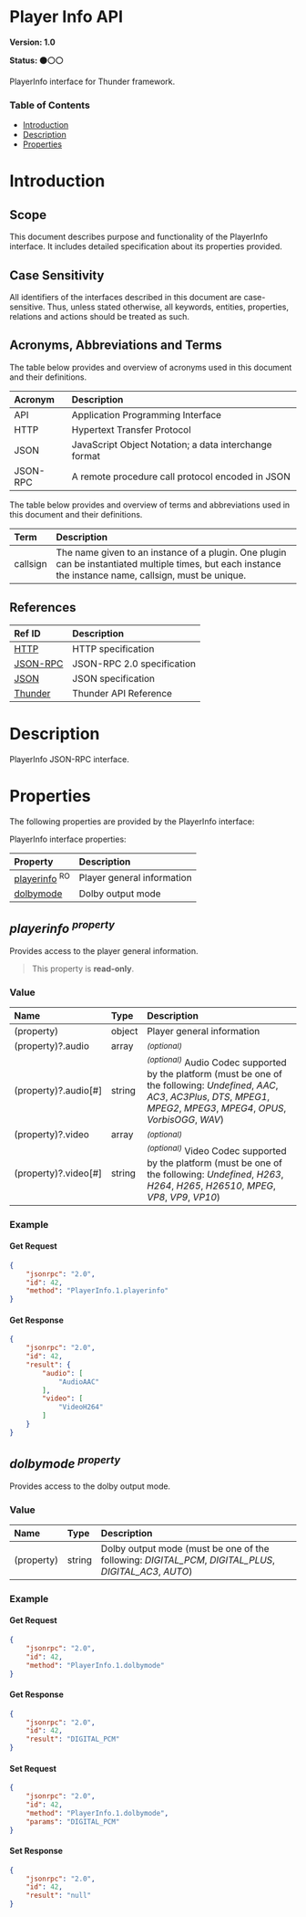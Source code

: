 <!-- Generated automatically, DO NOT EDIT! -->
<a name="head.Player_Info_API"></a>
# Player Info API

**Version: 1.0**

**Status: :black_circle::white_circle::white_circle:**

PlayerInfo interface for Thunder framework.

### Table of Contents

- [Introduction](#head.Introduction)
- [Description](#head.Description)
- [Properties](#head.Properties)

<a name="head.Introduction"></a>
# Introduction

<a name="head.Scope"></a>
## Scope

This document describes purpose and functionality of the PlayerInfo interface. It includes detailed specification about its properties provided.

<a name="head.Case_Sensitivity"></a>
## Case Sensitivity

All identifiers of the interfaces described in this document are case-sensitive. Thus, unless stated otherwise, all keywords, entities, properties, relations and actions should be treated as such.

<a name="head.Acronyms,_Abbreviations_and_Terms"></a>
## Acronyms, Abbreviations and Terms

The table below provides and overview of acronyms used in this document and their definitions.

| Acronym | Description |
| :-------- | :-------- |
| <a name="acronym.API">API</a> | Application Programming Interface |
| <a name="acronym.HTTP">HTTP</a> | Hypertext Transfer Protocol |
| <a name="acronym.JSON">JSON</a> | JavaScript Object Notation; a data interchange format |
| <a name="acronym.JSON-RPC">JSON-RPC</a> | A remote procedure call protocol encoded in JSON |

The table below provides and overview of terms and abbreviations used in this document and their definitions.

| Term | Description |
| :-------- | :-------- |
| <a name="term.callsign">callsign</a> | The name given to an instance of a plugin. One plugin can be instantiated multiple times, but each instance the instance name, callsign, must be unique. |

<a name="head.References"></a>
## References

| Ref ID | Description |
| :-------- | :-------- |
| <a name="ref.HTTP">[HTTP](http://www.w3.org/Protocols)</a> | HTTP specification |
| <a name="ref.JSON-RPC">[JSON-RPC](https://www.jsonrpc.org/specification)</a> | JSON-RPC 2.0 specification |
| <a name="ref.JSON">[JSON](http://www.json.org/)</a> | JSON specification |
| <a name="ref.Thunder">[Thunder](https://github.com/WebPlatformForEmbedded/Thunder/blob/master/doc/WPE%20-%20API%20-%20WPEFramework.docx)</a> | Thunder API Reference |

<a name="head.Description"></a>
# Description

PlayerInfo JSON-RPC interface.

<a name="head.Properties"></a>
# Properties

The following properties are provided by the PlayerInfo interface:

PlayerInfo interface properties:

| Property | Description |
| :-------- | :-------- |
| [playerinfo](#property.playerinfo) <sup>RO</sup> | Player general information |
| [dolbymode](#property.dolbymode) | Dolby output mode |


<a name="property.playerinfo"></a>
## *playerinfo <sup>property</sup>*

Provides access to the player general information.

> This property is **read-only**.

### Value

| Name | Type | Description |
| :-------- | :-------- | :-------- |
| (property) | object | Player general information |
| (property)?.audio | array | <sup>*(optional)*</sup>  |
| (property)?.audio[#] | string | <sup>*(optional)*</sup> Audio Codec supported by the platform (must be one of the following: *Undefined*, *AAC*, *AC3*, *AC3Plus*, *DTS*, *MPEG1*, *MPEG2*, *MPEG3*, *MPEG4*, *OPUS*, *VorbisOGG*, *WAV*) |
| (property)?.video | array | <sup>*(optional)*</sup>  |
| (property)?.video[#] | string | <sup>*(optional)*</sup> Video Codec supported by the platform (must be one of the following: *Undefined*, *H263*, *H264*, *H265*, *H26510*, *MPEG*, *VP8*, *VP9*, *VP10*) |

### Example

#### Get Request

```json
{
    "jsonrpc": "2.0",
    "id": 42,
    "method": "PlayerInfo.1.playerinfo"
}
```

#### Get Response

```json
{
    "jsonrpc": "2.0",
    "id": 42,
    "result": {
        "audio": [
            "AudioAAC"
        ],
        "video": [
            "VideoH264"
        ]
    }
}
```

<a name="property.dolbymode"></a>
## *dolbymode <sup>property</sup>*

Provides access to the dolby output mode.

### Value

| Name | Type | Description |
| :-------- | :-------- | :-------- |
| (property) | string | Dolby output mode (must be one of the following: *DIGITAL_PCM*, *DIGITAL_PLUS*, *DIGITAL_AC3*, *AUTO*) |

### Example

#### Get Request

```json
{
    "jsonrpc": "2.0",
    "id": 42,
    "method": "PlayerInfo.1.dolbymode"
}
```

#### Get Response

```json
{
    "jsonrpc": "2.0",
    "id": 42,
    "result": "DIGITAL_PCM"
}
```

#### Set Request

```json
{
    "jsonrpc": "2.0",
    "id": 42,
    "method": "PlayerInfo.1.dolbymode",
    "params": "DIGITAL_PCM"
}
```

#### Set Response

```json
{
    "jsonrpc": "2.0",
    "id": 42,
    "result": "null"
}
```

